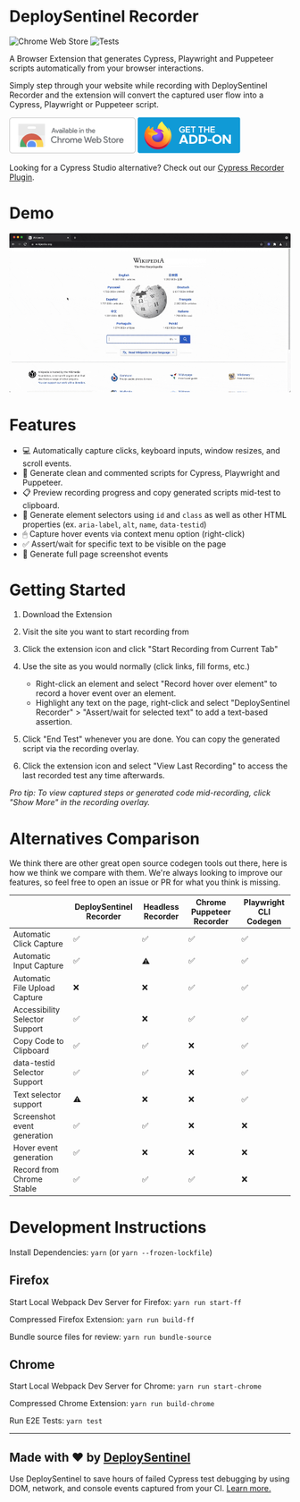 # DeploySentinel Recorder

![Chrome Web Store](https://img.shields.io/chrome-web-store/rating/geggbdbnidkhbnbjoganapfhkpgkndfo?color=8F57F3&label=Chrome%20Rating)
![Tests](https://github.com/DeploySentinel/Recorder/actions/workflows/main.yml/badge.svg)

A Browser Extension that generates Cypress, Playwright and Puppeteer scripts
automatically from your browser interactions.

Simply step through your website while recording with DeploySentinel Recorder
and the extension will convert the captured user flow into a Cypress, Playwright
or Puppeteer script.

[![Chrome Store Icon](assets/ChromeStoreIcon.png)](https://chrome.google.com/webstore/detail/deploysentinel-recorder/geggbdbnidkhbnbjoganapfhkpgkndfo)
[![Firefox Addon Icon](assets/FirefoxAddonIcon.png)](https://addons.mozilla.org/en-US/firefox/addon/deploysentinel-recorder/)

Looking for a Cypress Studio alternative? Check out our
[Cypress Recorder Plugin](https://github.com/DeploySentinel/cypress-recorder).

# Demo

![Demo](assets/demo.gif)

# Features

- 💻 Automatically capture clicks, keyboard inputs, window resizes, and scroll
  events.
- 🤖 Generate clean and commented scripts for Cypress, Playwright and Puppeteer.
- 📋 Preview recording progress and copy generated scripts mid-test to
  clipboard.
- 📛 Generate element selectors using `id` and `class` as well as other HTML
  properties (ex. `aria-label`, `alt`, `name`, `data-testid`)
- 🖱 Capture hover events via context menu option (right-click)
- ✅ Assert/wait for specific text to be visible on the page
- 📸 Generate full page screenshot events

# Getting Started

1. Download the Extension
2. Visit the site you want to start recording from
3. Click the extension icon and click "Start Recording from Current Tab"
4. Use the site as you would normally (click links, fill forms, etc.)

   - Right-click an element and select "Record hover over element" to record a
     hover event over an element.
   - Highlight any text on the page, right-click and select "DeploySentinel
     Recorder" > "Assert/wait for selected text" to add a text-based assertion.

5. Click "End Test" whenever you are done. You can copy the generated script via
   the recording overlay.
6. Click the extension icon and select "View Last Recording" to access the last
   recorded test any time afterwards.

_Pro tip: To view captured steps or generated code mid-recording, click "Show
More" in the recording overlay._

# Alternatives Comparison

We think there are other great open source codegen tools out there, here is how
we think we compare with them. We're always looking to improve our features, so
feel free to open an issue or PR for what you think is missing.

|                                | DeploySentinel Recorder | Headless Recorder | Chrome Puppeteer Recorder | Playwright CLI Codegen |
| ------------------------------ | ----------------------- | ----------------- | ------------------------- | ---------------------- |
| Automatic Click Capture        | ✅                      | ✅                | ✅                        | ✅                     |
| Automatic Input Capture        | ✅                      | ⚠                 | ✅                        | ✅                     |
| Automatic File Upload Capture  | ❌                      | ❌                | ✅                        | ✅                     |
| Accessibility Selector Support | ✅                      | ❌                | ✅                        | ✅                     |
| Copy Code to Clipboard         | ✅                      | ✅                | ❌                        | ✅                     |
| data-testid Selector Support   | ✅                      | ✅                | ❌                        | ✅                     |
| Text selector support          | ⚠                       | ❌                | ❌                        | ✅                     |
| Screenshot event generation    | ✅                      | ✅                | ❌                        | ❌                     |
| Hover event generation         | ✅                      | ❌                | ❌                        | ❌                     |
| Record from Chrome Stable      | ✅                      | ✅                | ✅                        | ❌                     |

# Development Instructions

Install Dependencies: `yarn` (or `yarn --frozen-lockfile`)

## Firefox

Start Local Webpack Dev Server for Firefox: `yarn run start-ff`

Compressed Firefox Extension: `yarn run build-ff`

Bundle source files for review: `yarn run bundle-source`

## Chrome

Start Local Webpack Dev Server for Chrome: `yarn run start-chrome`

Compressed Chrome Extension: `yarn run build-chrome`

Run E2E Tests: `yarn test`

---

## Made with ❤️ by [DeploySentinel](https://deploysentinel.com)

Use DeploySentinel to save hours of failed Cypress test debugging by using DOM,
network, and console events captured from your CI.
[Learn more.](https://deploysentinel.com)
